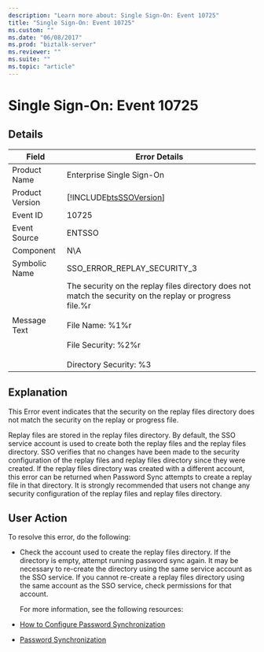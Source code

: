 ```yaml
---
description: "Learn more about: Single Sign-On: Event 10725"
title: "Single Sign-On: Event 10725"
ms.custom: ""
ms.date: "06/08/2017"
ms.prod: "biztalk-server"
ms.reviewer: ""
ms.suite: ""
ms.topic: "article"
---
```

# Single Sign-On: Event 10725
## Details  

| Field | Error Details |
|-----------------|---------------------------------------------------------------------------------------------------------------------------------------------------------------------------------------------------------|
|  Product Name   |                                                                                        Enterprise Single Sign-On                                                                                        |
| Product Version |                                                                       [!INCLUDE[btsSSOVersion](../includes/btsssoversion-md.md)]                                                                        |
|    Event ID     |                                                                                                  10725                                                                                                  |
|  Event Source   |                                                                                                 ENTSSO                                                                                                  |
|    Component    |                                                                                                   N\A                                                                                                   |
|  Symbolic Name  |                                                                                       SSO_ERROR_REPLAY_SECURITY_3                                                                                       |
|  Message Text   | The security on the replay files directory does not match the security on the replay or progress file.%r<br /><br /> File Name: %1%r<br /><br /> File Security: %2%r<br /><br /> Directory Security: %3 |

## Explanation  
 This Error event indicates that the security on the replay files directory does not match the security on the replay or progress file.  

 Replay files are stored in the replay files directory. By default, the SSO service account is used to create both the replay files and the replay files directory. SSO verifies that no changes have been made to the security configuration of the replay files and replay files directory since they were created. If the replay files directory was created with a different account, this error can be returned when Password Sync attempts to create a replay file in that directory. It is strongly recommended that users not change any security configuration of the replay files and replay files directory.  

## User Action  
 To resolve this error, do the following:  

- Check the account used to create the replay files directory. If the directory is empty, attempt running password sync again. It may be necessary to re-create the directory using the same service account as the SSO service. If you cannot re-create a replay files directory using the same account as the SSO service, check permissions for that account.  

  For more information, see the following resources:  

- [How to Configure Password Synchronization](../core/how-to-configure-password-synchronization.md)  

- [Password Synchronization](../core/password-synchronization2.md)
